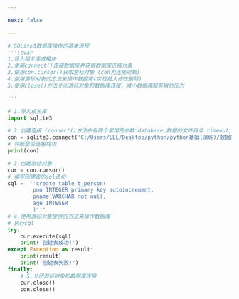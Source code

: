 ```yaml
---

next: false

---
```




<BlogInfo id="704" title="1.SQLite数据库的基本操作" author="白日梦想猿" pv=0 read_times=0 pre_cost_time="0分38秒" category="数据库编程" tag_list="['数据库编程']" create_time="2020.07.09 13:34:50" update_time="2020.07.09 13:58:31" />

```python
# SQLite3数据库操作的基本流程
''':cvar
1.导入相关库或模块
2.使用connect()连接数据库并获得数据库连接对象
3.使用con.cursor()获取游标对象 (con为连接对象)
4.使用游标对象的方法来操作数据库(实现插入修改删除)
5.使用close()方法关闭游标对象和数据库连接，减小数据库服务器的压力

'''

# 1.导入相关库
import sqlite3

# 2.创建连接 (connect()方法中有两个常用的参数:database,数据的文件目录 timeout,访问数据的超时设定)
con = sqlite3.connect('C:/Users/LLL/Desktop/python/python基础(演练)/数据库编程/SQLite3数据库/demo1.db')
# 判断是否连接成功
print(con)

# 3.创建游标对象
cur = con.cursor()
# 编写创建表的sql语句
sql = '''create table t_person(
        pno INTEGER primary key autoincrement,
        pname VARCHAR not null,
        age INTEGER
        )'''
# 4.使用游标对象提供的方法来操作数据库
# 执行sql
try:
    cur.execute(sql)
    print('创建表成功!')
except Exception as result:
    print(result)
    print('创建表失败!')
finally:
    # 5.关闭游标对象和数据库连接
    cur.close()
    con.close()

```



<ActionBox />
